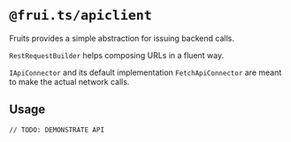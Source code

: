 # `@frui.ts/apiclient`

Fruits provides a simple abstraction for issuing backend calls.

`RestRequestBuilder` helps composing URLs in a fluent way.

`IApiConnector` and its default implementation `FetchApiConnector` are meant to make the actual network calls.

## Usage

```
// TODO: DEMONSTRATE API
```
